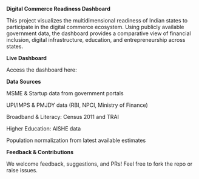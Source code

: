 **Digital Commerce Readiness Dashboard**

This project visualizes the multidimensional readiness of Indian states to participate in the digital commerce ecosystem. Using publicly available government data, the dashboard provides a comparative view of financial inclusion, digital infrastructure, education, and entrepreneurship across states.

**Live Dashboard**

Access the dashboard here: 


**Data Sources**

MSME & Startup data from government portals

UPI/IMPS & PMJDY data (RBI, NPCI, Ministry of Finance)

Broadband & Literacy: Census 2011 and TRAI

Higher Education: AISHE data

Population normalization from latest available estimates

**Feedback & Contributions**

We welcome feedback, suggestions, and PRs! Feel free to fork the repo or raise issues.

